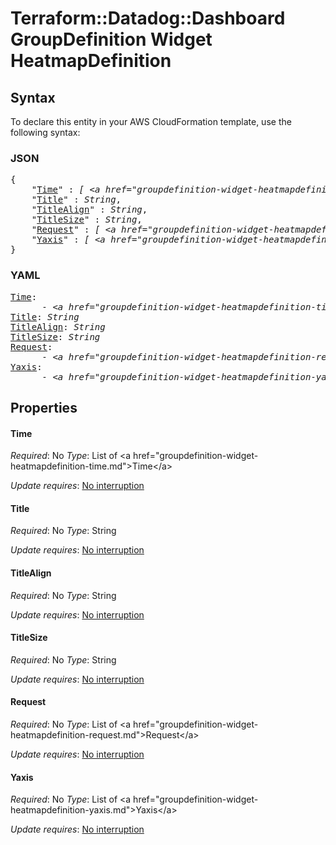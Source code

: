 # Terraform::Datadog::Dashboard GroupDefinition Widget HeatmapDefinition

## Syntax

To declare this entity in your AWS CloudFormation template, use the following syntax:

### JSON

<pre>
{
    "<a href="#time" title="Time">Time</a>" : <i>[ &lt;a href=&#34;groupdefinition-widget-heatmapdefinition-time.md&#34;&gt;Time&lt;/a&gt;, ... ]</i>,
    "<a href="#title" title="Title">Title</a>" : <i>String</i>,
    "<a href="#titlealign" title="TitleAlign">TitleAlign</a>" : <i>String</i>,
    "<a href="#titlesize" title="TitleSize">TitleSize</a>" : <i>String</i>,
    "<a href="#request" title="Request">Request</a>" : <i>[ &lt;a href=&#34;groupdefinition-widget-heatmapdefinition-request.md&#34;&gt;Request&lt;/a&gt;, ... ]</i>,
    "<a href="#yaxis" title="Yaxis">Yaxis</a>" : <i>[ &lt;a href=&#34;groupdefinition-widget-heatmapdefinition-yaxis.md&#34;&gt;Yaxis&lt;/a&gt;, ... ]</i>
}
</pre>

### YAML

<pre>
<a href="#time" title="Time">Time</a>: <i>
      - &lt;a href=&#34;groupdefinition-widget-heatmapdefinition-time.md&#34;&gt;Time&lt;/a&gt;</i>
<a href="#title" title="Title">Title</a>: <i>String</i>
<a href="#titlealign" title="TitleAlign">TitleAlign</a>: <i>String</i>
<a href="#titlesize" title="TitleSize">TitleSize</a>: <i>String</i>
<a href="#request" title="Request">Request</a>: <i>
      - &lt;a href=&#34;groupdefinition-widget-heatmapdefinition-request.md&#34;&gt;Request&lt;/a&gt;</i>
<a href="#yaxis" title="Yaxis">Yaxis</a>: <i>
      - &lt;a href=&#34;groupdefinition-widget-heatmapdefinition-yaxis.md&#34;&gt;Yaxis&lt;/a&gt;</i>
</pre>

## Properties

#### Time

_Required_: No
_Type_: List of &lt;a href=&#34;groupdefinition-widget-heatmapdefinition-time.md&#34;&gt;Time&lt;/a&gt;

_Update requires_: [No interruption](https://docs.aws.amazon.com/AWSCloudFormation/latest/UserGuide/using-cfn-updating-stacks-update-behaviors.html#update-no-interrupt)

#### Title

_Required_: No
_Type_: String

_Update requires_: [No interruption](https://docs.aws.amazon.com/AWSCloudFormation/latest/UserGuide/using-cfn-updating-stacks-update-behaviors.html#update-no-interrupt)

#### TitleAlign

_Required_: No
_Type_: String

_Update requires_: [No interruption](https://docs.aws.amazon.com/AWSCloudFormation/latest/UserGuide/using-cfn-updating-stacks-update-behaviors.html#update-no-interrupt)

#### TitleSize

_Required_: No
_Type_: String

_Update requires_: [No interruption](https://docs.aws.amazon.com/AWSCloudFormation/latest/UserGuide/using-cfn-updating-stacks-update-behaviors.html#update-no-interrupt)

#### Request

_Required_: No
_Type_: List of &lt;a href=&#34;groupdefinition-widget-heatmapdefinition-request.md&#34;&gt;Request&lt;/a&gt;

_Update requires_: [No interruption](https://docs.aws.amazon.com/AWSCloudFormation/latest/UserGuide/using-cfn-updating-stacks-update-behaviors.html#update-no-interrupt)

#### Yaxis

_Required_: No
_Type_: List of &lt;a href=&#34;groupdefinition-widget-heatmapdefinition-yaxis.md&#34;&gt;Yaxis&lt;/a&gt;

_Update requires_: [No interruption](https://docs.aws.amazon.com/AWSCloudFormation/latest/UserGuide/using-cfn-updating-stacks-update-behaviors.html#update-no-interrupt)

